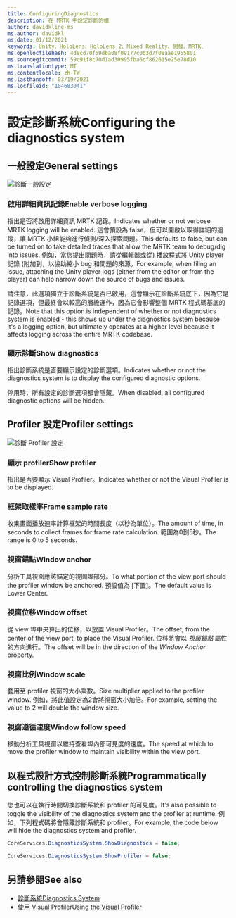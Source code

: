 ```yaml
---
title: ConfiguringDiagnostics
description: 在 MRTK 中設定診斷的檔
author: davidkline-ms
ms.author: davidkl
ms.date: 01/12/2021
keywords: Unity、HoloLens、HoloLens 2、Mixed Reality、開發、MRTK、
ms.openlocfilehash: 4d8cd70f59dba08f09177c0b3d7f08aae1955801
ms.sourcegitcommit: 59c91f8c70d1ad30995fba6cf862615e25e78d10
ms.translationtype: MT
ms.contentlocale: zh-TW
ms.lasthandoff: 03/19/2021
ms.locfileid: "104683041"
---
```

# <a name="configuring-the-diagnostics-system"></a><span data-ttu-id="eb08b-104">設定診斷系統</span><span class="sxs-lookup"><span data-stu-id="eb08b-104">Configuring the diagnostics system</span></span>

## <a name="general-settings"></a><span data-ttu-id="eb08b-105">一般設定</span><span class="sxs-lookup"><span data-stu-id="eb08b-105">General settings</span></span>

![診斷一般設定](../images/diagnostics/DiagnosticsGeneralSettings.png)

### <a name="enable-verbose-logging"></a><span data-ttu-id="eb08b-107">啟用詳細資訊記錄</span><span class="sxs-lookup"><span data-stu-id="eb08b-107">Enable verbose logging</span></span>

<span data-ttu-id="eb08b-108">指出是否將啟用詳細資訊 MRTK 記錄。</span><span class="sxs-lookup"><span data-stu-id="eb08b-108">Indicates whether or not verbose MRTK logging will be enabled.</span></span> <span data-ttu-id="eb08b-109">這會預設為 false，但可以開啟以取得詳細的追蹤，讓 MRTK 小組能夠進行偵測/深入探索問題。</span><span class="sxs-lookup"><span data-stu-id="eb08b-109">This defaults to false, but can be turned on to take detailed traces that allow the MRTK team to debug/dig into issues.</span></span> <span data-ttu-id="eb08b-110">例如，當您提出問題時，請從編輯器或從) 播放程式將 Unity player 記錄 (附加到，以協助縮小 bug 和問題的來源。</span><span class="sxs-lookup"><span data-stu-id="eb08b-110">For example, when filing an issue, attaching the Unity player logs (either from the editor or from the player) can help narrow down the source of bugs and issues.</span></span>

<span data-ttu-id="eb08b-111">請注意，此選項獨立于診斷系統是否已啟用，這會顯示在診斷系統底下，因為它是記錄選項，但最終會以較高的層級運作，因為它會影響整個 MRTK 程式碼基底的記錄。</span><span class="sxs-lookup"><span data-stu-id="eb08b-111">Note that this option is independent of whether or not diagnostics system is enabled - this shows up under the diagnostics system because it's a logging option, but ultimately operates at a higher level because it affects logging across the entire MRTK codebase.</span></span>

### <a name="show-diagnostics"></a><span data-ttu-id="eb08b-112">顯示診斷</span><span class="sxs-lookup"><span data-stu-id="eb08b-112">Show diagnostics</span></span>

<span data-ttu-id="eb08b-113">指出診斷系統是否要顯示設定的診斷選項。</span><span class="sxs-lookup"><span data-stu-id="eb08b-113">Indicates whether or not the diagnostics system is to display the configured diagnostic options.</span></span>

<span data-ttu-id="eb08b-114">停用時，所有設定的診斷選項都會隱藏。</span><span class="sxs-lookup"><span data-stu-id="eb08b-114">When disabled, all configured diagnostic options will be hidden.</span></span>

## <a name="profiler-settings"></a><span data-ttu-id="eb08b-115">Profiler 設定</span><span class="sxs-lookup"><span data-stu-id="eb08b-115">Profiler settings</span></span>

![診斷 Profiler 設定](../images/diagnostics/DiagnosticsProfilerSettings.png)

### <a name="show-profiler"></a><span data-ttu-id="eb08b-117">顯示 profiler</span><span class="sxs-lookup"><span data-stu-id="eb08b-117">Show profiler</span></span>

<span data-ttu-id="eb08b-118">指出是否要顯示 Visual Profiler。</span><span class="sxs-lookup"><span data-stu-id="eb08b-118">Indicates whether or not the Visual Profiler is to be displayed.</span></span>

### <a name="frame-sample-rate"></a><span data-ttu-id="eb08b-119">框架取樣率</span><span class="sxs-lookup"><span data-stu-id="eb08b-119">Frame sample rate</span></span>

<span data-ttu-id="eb08b-120">收集畫面播放速率計算框架的時間長度（以秒為單位）。</span><span class="sxs-lookup"><span data-stu-id="eb08b-120">The amount of time, in seconds to collect frames for frame rate calculation.</span></span> <span data-ttu-id="eb08b-121">範圍為0到5秒。</span><span class="sxs-lookup"><span data-stu-id="eb08b-121">The range is 0 to 5 seconds.</span></span>

### <a name="window-anchor"></a><span data-ttu-id="eb08b-122">視窗錨點</span><span class="sxs-lookup"><span data-stu-id="eb08b-122">Window anchor</span></span>

<span data-ttu-id="eb08b-123">分析工具視窗應該錨定的視圖埠部分。</span><span class="sxs-lookup"><span data-stu-id="eb08b-123">To what portion of the view port should the profiler window be anchored.</span></span> <span data-ttu-id="eb08b-124">預設值為 [下置]。</span><span class="sxs-lookup"><span data-stu-id="eb08b-124">The default value is Lower Center.</span></span>

### <a name="window-offset"></a><span data-ttu-id="eb08b-125">視窗位移</span><span class="sxs-lookup"><span data-stu-id="eb08b-125">Window offset</span></span>

<span data-ttu-id="eb08b-126">從 view 埠中央算出的位移，以放置 Visual Profiler。</span><span class="sxs-lookup"><span data-stu-id="eb08b-126">The offset, from the center of the view port, to place the Visual Profiler.</span></span> <span data-ttu-id="eb08b-127">位移將會以 *視窗錨點* 屬性的方向進行。</span><span class="sxs-lookup"><span data-stu-id="eb08b-127">The offset will be in the direction of the *Window Anchor* property.</span></span>

### <a name="window-scale"></a><span data-ttu-id="eb08b-128">視窗比例</span><span class="sxs-lookup"><span data-stu-id="eb08b-128">Window scale</span></span>

<span data-ttu-id="eb08b-129">套用至 profiler 視窗的大小乘數。</span><span class="sxs-lookup"><span data-stu-id="eb08b-129">Size multiplier applied to the profiler window.</span></span> <span data-ttu-id="eb08b-130">例如，將此值設定為2會將視窗大小加倍。</span><span class="sxs-lookup"><span data-stu-id="eb08b-130">For example, setting the value to 2 will double the window size.</span></span>

### <a name="window-follow-speed"></a><span data-ttu-id="eb08b-131">視窗遵循速度</span><span class="sxs-lookup"><span data-stu-id="eb08b-131">Window follow speed</span></span>

<span data-ttu-id="eb08b-132">移動分析工具視窗以維持查看埠內部可見度的速度。</span><span class="sxs-lookup"><span data-stu-id="eb08b-132">The speed at which to move the profiler window to maintain visibility within the view port.</span></span>

## <a name="programmatically-controlling-the-diagnostics-system"></a><span data-ttu-id="eb08b-133">以程式設計方式控制診斷系統</span><span class="sxs-lookup"><span data-stu-id="eb08b-133">Programmatically controlling the diagnostics system</span></span>

<span data-ttu-id="eb08b-134">您也可以在執行時間切換診斷系統和 profiler 的可見度。</span><span class="sxs-lookup"><span data-stu-id="eb08b-134">It's also possible to toggle the visibility of the diagnostics system and the profiler at runtime.</span></span> <span data-ttu-id="eb08b-135">例如，下列程式碼將會隱藏診斷系統和 profiler。</span><span class="sxs-lookup"><span data-stu-id="eb08b-135">For example, the code below will hide the diagnostics system and profiler.</span></span>

```c#
CoreServices.DiagnosticsSystem.ShowDiagnostics = false;

CoreServices.DiagnosticsSystem.ShowProfiler = false;
```

## <a name="see-also"></a><span data-ttu-id="eb08b-136">另請參閱</span><span class="sxs-lookup"><span data-stu-id="eb08b-136">See also</span></span>

- [<span data-ttu-id="eb08b-137">診斷系統</span><span class="sxs-lookup"><span data-stu-id="eb08b-137">Diagnostics System</span></span>](diagnostics-system-getting-started.md)
- [<span data-ttu-id="eb08b-138">使用 Visual Profiler</span><span class="sxs-lookup"><span data-stu-id="eb08b-138">Using the Visual Profiler</span></span>](using-visual-profiler.md)

